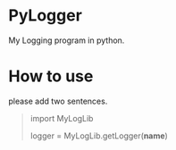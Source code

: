 # PyLogger
My Logging program in python.

# How to use
please add two sentences.

> import MyLogLib
> 
> logger = MyLogLib.getLogger(__name__)
